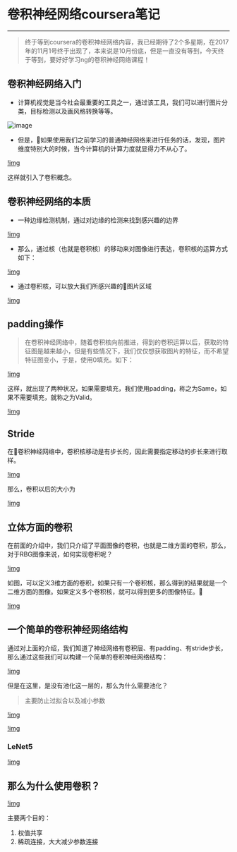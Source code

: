 # 卷积神经网络coursera笔记
***

> 终于等到coursera的卷积神经网络内容，我已经期待了2个多星期，在2017年的11月1号终于出现了，本来说是10月份底，但是一直没有等到，今天终于等到，要好好学习ng的卷积神经网络课程！

## 卷积神经网络入门

- 计算机视觉是当今社会最重要的工具之一，通过该工具，我们可以进行图片分类，目标检测以及画风格转换等等。

![image](/imgs/1.jpg)

- 但是，如果使用我们之前学习的普通神经网络来进行任务的话，发现，图片维度特别大的时候，当今计算机的计算力度就显得力不从心了。

[!img](/imgs/2.jpg)

这样就引入了卷积概念。

## 卷积神经网络的本质

* 一种边缘检测机制，通过对边缘的检测来找到感兴趣的边界

[!img](/imgs/3.jpg)

* 那么，通过核（也就是卷积核）的移动来对图像进行表达，卷积核的运算方式如下：

[!img](/imgs/4.jpg)

* 通过卷积核，可以放大我们所感兴趣的图片区域

[!img](/imgs/5.jpg)

## padding操作

> 在卷积神经网络中，随着卷积核向前推进，得到的卷积运算以后，获取的特征图是越来越小，但是有些情况下，我们仅仅想获取图片的特征，而不希望特征图变小，于是，使用0填充。如下：

[!img](/imgs/6.jpg)

这样，就出现了两种状况，如果需要填充，我们使用padding，称之为Same，如果不需要填充，就称之为Valid。

[!img](/imgs/7.jpg)

## Stride

在卷积神经网络中，卷积核移动是有步长的，因此需要指定移动的步长来进行取样。

[!img](/imgs/8.jpg)

那么，卷积以后的大小为

[!img](/imgs/9.jpg)

## 立体方面的卷积

在前面的介绍中，我们只介绍了平面图像的卷积，也就是二维方面的卷积，那么，对于RBG图像来说，如何实现卷积呢？

[!img](/imgs/10.jpg)

如图，可以定义3维方面的卷积，如果只有一个卷积核，那么得到的结果就是一个二维方面的图像。如果定义多个卷积核，就可以得到更多的图像特征。

[!img](/imgs/11.jpg)

## 一个简单的卷积神经网络结构

通过对上面的介绍，我们知道了神经网络有卷积层、有padding、有stride步长，那么通过这些我们可以构建一个简单的卷积神经网络结构：

[!img](/imgs/12.jpg)

但是在这里，是没有池化这一层的，那么为什么需要池化？

> 主要防止过拟合以及减小参数

[!img](/imgs/13.jpg)

[!img](/imgs/14.jpg)

### LeNet5

[!img](/imgs/15.jpg)

## 那么为什么使用卷积？

[!img](/imgs/16.jpg)

主要两个目的：

1. 权值共享
2. 稀疏连接，大大减少参数连接








